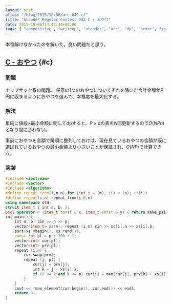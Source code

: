 ```yaml
---
layout: post
alias: "/blog/2015/10/06/arc-042-c/"
title: "AtCoder Regular Contest 042 C - おやつ"
date: 2015-10-06T14:42:44+09:00
tags: [ "competitive", "writeup", "atcoder", "arc", "dp", "order", "sort", "knapsack", "monotonicity" ]
---
```


本番解けなかったのを解いた。良い問題だと思う。

<!-- more -->

## [C - おやつ](https://beta.atcoder.jp/contests/arc042/tasks/arc042_c) {#c}

### 問題

ナップサック系の問題。
任意の1つのおやつについてそれを除いた合計金額がP円に収まるようにおやつを選んで、幸福度を最大化する。

### 解法

単純に値段$\times$最小金額に関してdpすると、$P\times a$の表を$N$回更新するので$O(NPa)$となり間に合わない。

事前におやつを金額で降順に整列しておけば、現在見ているおやつの金額が既に選ばれているおやつの最小金額より小さいことが保証され、$O(NP)$で計算できる。

### 実装

``` c++
#include <iostream>
#include <vector>
#include <algorithm>
#define repeat_from(i,m,n) for (int i = (m); (i) < (n); ++(i))
#define repeat(i,n) repeat_from(i,0,n)
using namespace std;
struct item_t { int a, b; };
bool operator < (item_t const & x, item_t const & y) { return make_pair(x.a, x.b) < make_pair(y.a, y.b); }
int main() {
    int n, p; cin >> n >> p;
    vector<item_t> xs(n); repeat (i,n) cin >> xs[i].a >> xs[i].b;
    sort(xs.rbegin(), xs.rend());
    const int pl = p + 100 + 1;
    vector<int> cur(pl);
    vector<int> prv(pl);
    repeat (i,n) {
        cur.swap(prv);
        repeat (j, pl) {
            cur[j] = prv[j];
            int k = j - xs[i].a;
            if (0 <= k and k <= p) cur[j] = max(cur[j], prv[k] + xs[i].b);
        }
    }
    cout << *max_element(cur.begin(), cur.end()) << endl;
    return 0;
}
```
